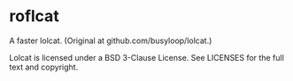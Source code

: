 # roflcat

A faster lolcat. (Original at github.com/busyloop/lolcat.)

Lolcat is licensed under a BSD 3-Clause License. See LICENSES for the full text and copyright.

